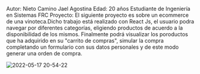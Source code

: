 Autor: Nieto Camino Jael Agostina 
Edad: 20 años Estudiante de Ingeniería en Sistemas FRC
Proyecto: El siguiente proyecto es sobre un ecommerce de una vinoteca.Dicho trabajo está realizado con React Js, el usuario podra navegar por diferentes categorías, eligiendo productos de acuerdo a la disponibilidad de los mismos. Finalmente podrá visualizar los poroductos que ha adquirido en su "carrito de compras", simular la compra completando un formulario con sus datos personales y de este modo generar una orden de compra.

![2022-05-17 20-54-22](https://user-images.githubusercontent.com/70344793/168931845-268372b6-fa17-48f2-b324-79d84ca998e9.gif)
